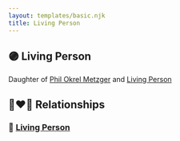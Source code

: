 ```yaml
---
layout: templates/basic.njk
title: Living Person
---
```

## 🟣 Living Person

Daughter of [Phil Okrel Metzger](/people/5/58597117) and [Living Person](/people/8/85561305)

## 👩‍❤️‍👨 Relationships

### 🔵 [Living Person](/people/5/53674468)
